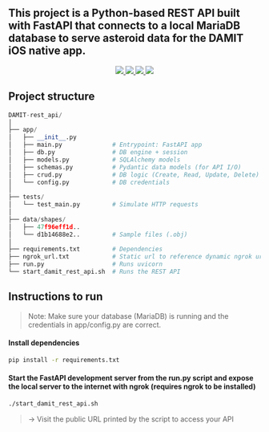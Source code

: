## This project is a Python-based REST API built with FastAPI that connects to a local MariaDB database to serve asteroid data for the DAMIT iOS native app.

<div align="center">
  <a href="https://github.com/scraptechguy/DAMIT-rest_api/actions">
    <img src="https://github.com/scraptechguy/DAMIT-rest_api/actions/workflows/python-package.yml/badge.svg">
  </a>
  <a href="https://github.com/scraptechguy/DAMIT-rest_api/graphs/contributors">
    <img src="https://img.shields.io/github/contributors/scraptechguy/DAMIT-rest_api">
  </a>
  <a href="https://github.com/scraptechguy/DAMIT-rest_api/issues">
    <img src="https://img.shields.io/github/issues/scraptechguy/DAMIT-rest_api">
  </a>
  <a href="https://github.com/scraptechguy/DAMIT-rest_api/pulls">
    <img src="https://img.shields.io/github/issues-pr/scraptechguy/DAMIT-rest_api">
  </a>
</div>

## Project structure
```python
DAMIT-rest_api/
│
├── app/
│   ├── __init__.py
│   ├── main.py              # Entrypoint: FastAPI app
│   ├── db.py                # DB engine + session
│   ├── models.py            # SQLAlchemy models
│   ├── schemas.py           # Pydantic data models (for API I/O)
│   ├── crud.py              # DB logic (Create, Read, Update, Delete)
│   └── config.py            # DB credentials
│
├── tests/
│   └── test_main.py         # Simulate HTTP requests
│
├── data/shapes/      
│   ├── 47f96eff1d..         
│   └── d1b14688e2..         # Sample files (.obj)
│
├── requirements.txt         # Dependencies
├── ngrok_url.txt            # Static url to reference dynamic ngrok url
├── run.py                   # Runs uvicorn
└── start_damit_rest_api.sh  # Runs the REST API
```

## Instructions to run

> Note: Make sure your database (MariaDB) is running and the credentials in app/config.py are correct.

#### Install dependencies
```bash
pip install -r requirements.txt
```

#### Start the FastAPI development server from the run.py script and expose the local server to the internet with ngrok (requires ngrok to be installed)
```bash
./start_damit_rest_api.sh
```
> -> Visit the public URL printed by the script to access your API

